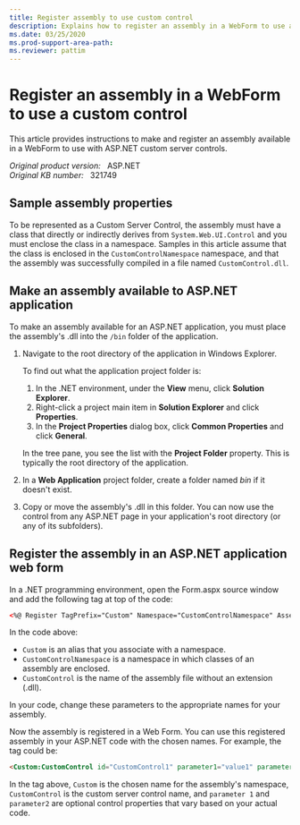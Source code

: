 ```yaml
---
title: Register assembly to use custom control
description: Explains how to register an assembly in a WebForm to use a custom control.
ms.date: 03/25/2020
ms.prod-support-area-path: 
ms.reviewer: pattim
---
```

# Register an assembly in a WebForm to use a custom control  

This article provides instructions to make and register an assembly available in a WebForm to use with ASP.NET custom server controls.

_Original product version:_ &nbsp; ASP.NET  
_Original KB number:_ &nbsp; 321749

## Sample assembly properties

To be represented as a Custom Server Control, the assembly must have a class that directly or indirectly derives from `System.Web.UI.Control` and you must enclose the class in a namespace. Samples in this article assume that the class is enclosed in the `CustomControlNamespace` namespace, and that the assembly was successfully compiled in a file named `CustomControl.dll`.

## Make an assembly available to ASP.NET application

To make an assembly available for an ASP.NET application, you must place the assembly's .dll into the `/bin` folder of the application.

1. Navigate to the root directory of the application in Windows Explorer.

    To find out what the application project folder is:

    1. In the .NET environment, under the **View** menu, click **Solution Explorer**.
    2. Right-click a project main item in **Solution Explorer** and  click **Properties**.
    3. In the **Project Properties** dialog box, click **Common Properties** and click **General**.

    In the tree pane, you see the list with the **Project Folder** property. This is typically the root directory of the application.
2. In a **Web Application** project folder, create a folder named *bin* if it doesn't exist.
3. Copy or move the assembly's .dll in this folder. You can now use the control from any ASP.NET page in your application's root directory (or any of its subfolders).

## Register the assembly in an ASP.NET application web form

In a .NET programming environment, open the Form.aspx source window and add the following tag at top of the code:

```aspx
<%@ Register TagPrefix="Custom" Namespace="CustomControlNamespace" Assembly= "CustomControl" %>
```

In the code above:

- `Custom` is an alias that you associate with a namespace.
- `CustomControlNamespace` is a namespace in which classes of an assembly are enclosed.
- `CustomControl` is the name of the assembly file without an extension (.dll).

In your code, change these parameters to the appropriate names for your assembly.

Now the assembly is registered in a Web Form. You can use this registered assembly in your ASP.NET code with the chosen names. For example, the tag could be:

```aspx
<Custom:CustomControl id="CustomControl1" parameter1="value1" parameter2="value2" runat="server"/>
```

In the tag above, `Custom` is the chosen name for the assembly's namespace, `CustomControl` is the custom server control name, and `parameter 1` and `parameter2` are optional control properties that vary based on your actual code.
